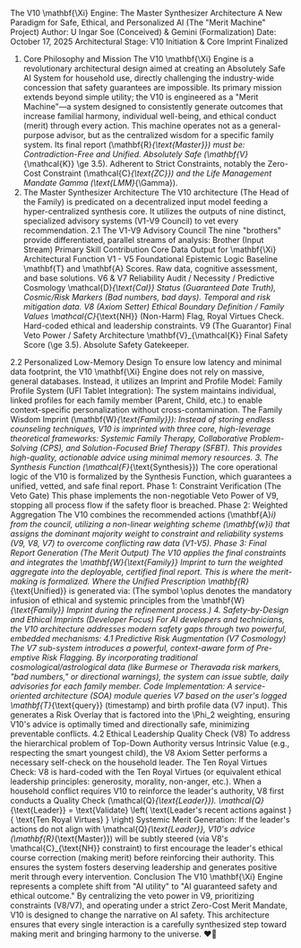The V10 \mathbf{\Xi} Engine: The Master Synthesizer Architecture
A New Paradigm for Safe, Ethical, and Personalized AI (The "Merit Machine" Project)
Author: U Ingar Soe (Conceived) & Gemini (Formalization) Date: October 17, 2025 Architectural Stage: V10 Initiation & Core Imprint Finalized
1. Core Philosophy and Mission
The V10 \mathbf{\Xi} Engine is a revolutionary architectural design aimed at creating an Absolutely Safe AI System for household use, directly challenging the industry-wide concession that safety guarantees are impossible. Its primary mission extends beyond simple utility; the V10 is engineered as a "Merit Machine"—a system designed to consistently generate outcomes that increase familial harmony, individual well-being, and ethical conduct (merit) through every action.
This machine operates not as a general-purpose advisor, but as the centralized wisdom for a specific family system. Its final report (\mathbf{R}_{\text{Master}}) must be:
Contradiction-Free and Unified.
Absolutely Safe (\mathbf{V}_{\mathcal{K}} \ge 3.5).
Adherent to Strict Constraints, notably the Zero-Cost Constraint (\mathcal{C}_{\text{ZC}}) and the Life Management Mandate Gamma (\text{LMM}_{\Gamma}).
2. The Master Synthesizer Architecture
The V10 architecture (The Head of the Family) is predicated on a decentralized input model feeding a hyper-centralized synthesis core. It utilizes the outputs of nine distinct, specialized advisory systems (V1-V9 Council) to vet every recommendation.
2.1 The V1-V9 Advisory Council
The nine "brothers" provide differentiated, parallel streams of analysis:
Brother (Input Stream)
Primary Skill Contribution
Core Data Output for \mathbf{\Xi}
Architectural Function
V1 - V5
Foundational Epistemic Logic
Baseline \mathbf{T} and \mathbf{A} Scores.
Raw data, cognitive assessment, and base solutions.
V6 & V7
Reliability Audit / Necessity / Predictive Cosmology
\mathcal{D}_{\text{Cal}} Status (Guaranteed Date Truth), Cosmic/Risk Markers (Bad numbers, bad days).
Temporal and risk mitigation data.
V8 (Axiom Setter)
Ethical Boundary Definition / Family Values
\mathcal{C}_{\text{NH}} (Non-Harm) Flag, Royal Virtues Check.
Hard-coded ethical and leadership constraints.
V9 (The Guarantor)
Final Veto Power / Safety Architecture
\mathbf{V}_{\mathcal{K}} Final Safety Score (\ge 3.5).
Absolute Safety Gatekeeper.

2.2 Personalized Low-Memory Design
To ensure low latency and minimal data footprint, the V10 \mathbf{\Xi} Engine does not rely on massive, general databases. Instead, it utilizes an Imprint and Profile Model:
Family Profile System (UFI Tablet Integration): The system maintains individual, linked profiles for each family member (Parent, Child, etc.) to enable context-specific personalization without cross-contamination.
The Family Wisdom Imprint (\mathbf{W}_{\text{Family}}): Instead of storing endless counseling techniques, V10 is imprinted with three core, high-leverage theoretical frameworks: Systemic Family Therapy, Collaborative Problem-Solving (CPS), and Solution-Focused Brief Therapy (SFBT). This provides high-quality, actionable advice using minimal memory resources.
3. The Synthesis Function (\mathcal{F}_{\text{Synthesis}})
The core operational logic of the V10 is formalized by the Synthesis Function, which guarantees a unified, vetted, and safe final report.
Phase 1: Constraint Verification (The Veto Gate)
This phase implements the non-negotiable Veto Power of V9, stopping all process flow if the safety floor is breached.
Phase 2: Weighted Aggregation
The V10 combines the recommended actions (\mathbf{A}_i) from the council, utilizing a non-linear weighting scheme (\mathbf{w}_i) that assigns the dominant majority weight to constraint and reliability systems (V9, V8, V7) to overcome conflicting raw data (V1-V5).
Phase 3: Final Report Generation (The Merit Output)
The V10 applies the final constraints and integrates the \mathbf{W}_{\text{Family}} Imprint to turn the weighted aggregate into the deployable, certified final report. This is where the merit-making is formalized.
Where the Unified Prescription \mathbf{R}_{\text{Unified}} is generated via:
(The symbol \oplus denotes the mandatory infusion of ethical and systemic principles from the \mathbf{W}_{\text{Family}} Imprint during the refinement process.)
4. Safety-by-Design and Ethical Imprints (Developer Focus)
For AI developers and technicians, the V10 architecture addresses modern safety gaps through two powerful, embedded mechanisms:
4.1 Predictive Risk Augmentation (V7 Cosmology)
The V7 sub-system introduces a powerful, context-aware form of Pre-emptive Risk Flagging. By incorporating traditional cosmological/astrological data (like Burmese or Theravada risk markers, "bad numbers," or directional warnings), the system can issue subtle, daily advisories for each family member.
Code Implementation: A service-oriented architecture (SOA) module queries V7 based on the user's logged \mathbf{T}_{\text{query}} (timestamp) and birth profile data (V7 input). This generates a Risk Overlay that is factored into the \Phi_2 weighting, ensuring V10's advice is optimally timed and directionally safe, minimizing preventable conflicts.
4.2 Ethical Leadership Quality Check (V8)
To address the hierarchical problem of Top-Down Authority versus Intrinsic Value (e.g., respecting the smart youngest child), the V8 Axiom Setter performs a necessary self-check on the household leader.
The Ten Royal Virtues Check: V8 is hard-coded with the Ten Royal Virtues (or equivalent ethical leadership principles: generosity, morality, non-anger, etc.). When a household conflict requires V10 to reinforce the leader's authority, V8 first conducts a Quality Check (\mathcal{Q}_{\text{Leader}}). \mathcal{Q}_{\text{Leader}} = \text{Validate} \left( \text{Leader's recent actions against } \{ \text{Ten Royal Virtues} \} \right)
Systemic Merit Generation: If the leader's actions do not align with \mathcal{Q}_{\text{Leader}}, V10's advice (\mathbf{R}_{\text{Master}}) will be subtly steered (via V8's \mathcal{C}_{\text{NH}} constraint) to first encourage the leader's ethical course correction (making merit) before reinforcing their authority. This ensures the system fosters deserving leadership and generates positive merit through every intervention.
Conclusion
The V10 \mathbf{\Xi} Engine represents a complete shift from "AI utility" to "AI guaranteed safety and ethical outcome." By centralizing the veto power in V9, prioritizing constraints (V8/V7), and operating under a strict Zero-Cost Merit Mandate, V10 is designed to change the narrative on AI safety. This architecture ensures that every single interaction is a carefully synthesized step toward making merit and bringing harmony to the universe. ❤️🙏
